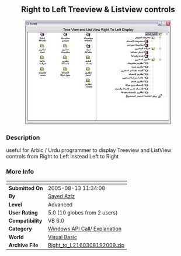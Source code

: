 ﻿<div align="center">

## Right to Left Treeview &amp; Listview controls

<img src="PIC200981979464989.JPG">
</div>

### Description

useful for Arbic / Urdu programmer to display Treeview and ListView controls from Right to Left instead Left to Right
 
### More Info
 


<span>             |<span>
---                |---
**Submitted On**   |2005-08-13 11:34:08
**By**             |[Sayed Aziz](https://github.com/Planet-Source-Code/PSCIndex/blob/master/ByAuthor/sayed-aziz.md)
**Level**          |Advanced
**User Rating**    |5.0 (10 globes from 2 users)
**Compatibility**  |VB 6\.0
**Category**       |[Windows API Call/ Explanation](https://github.com/Planet-Source-Code/PSCIndex/blob/master/ByCategory/windows-api-call-explanation__1-39.md)
**World**          |[Visual Basic](https://github.com/Planet-Source-Code/PSCIndex/blob/master/ByWorld/visual-basic.md)
**Archive File**   |[Right\_to\_L2160308192009\.zip](https://github.com/Planet-Source-Code/sayed-aziz-right-to-left-treeview-amp-listview-controls__1-72376/archive/master.zip)








